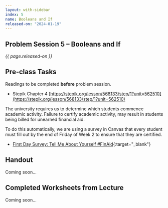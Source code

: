 ```yaml
---
layout: with-sidebar
index: 5
name: Booleans and If
released-on: "2024-01-19"
---
```


## Problem Session 5 – Booleans and If

_{{ page.released-on }}_

## Pre-class Tasks

Readings to be completed **before** problem session.

- Stepik Chapter 4 [https://stepik.org/lesson/568133/step/1?unit=562510](https://stepik.org/lesson/568133/step/1?unit=562510)

The university requires us to determine which students commence academic activity. Failure to certify academic activity, may result in students being billed for unearned financial aid.

To do this automatically, we are using a survey in Canvas that every student must fill out by the end of Friday of Week 2
to ensure that they are certified.
- [First Day Survey: Tell Me About Yourself #FinAid](https://canvas.ucsd.edu/courses/51655/quizzes/160215){:target="_blank"} 

## Handout

Coming soon...

## Completed Worksheets from Lecture

Coming soon...